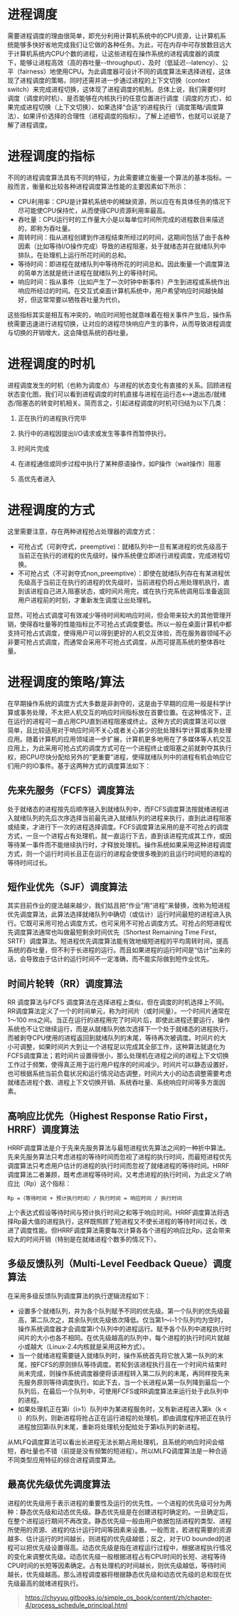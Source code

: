 # 进程调度

需要进程调度的理由很简单，即充分利用计算机系统中的CPU资源，让计算机系统能够多快好省地完成我们让它做的各种任务。为此，可在内存中可存放数目远大于计算机系统内CPU个数的进程，让这些进程在操作系统的进程调度器的调度下，能够让进程高效（高的吞吐量--throughput）、及时（低延迟--latency）、公平（fairness）地使用CPU。为此调度器可设计不同的调度算法来选择进程，这体现了进程调度的策略，同时还需并进一步通过进程的上下文切换（context switch）来完成进程切换，这体现了进程调度的机制。总体上说，我们需要何时调度（调度的时机）、是否能够在内核执行的任意位置进行调度（调度的方式）、如果完成进程切换（上下文切换）、如果选择“合适”的进程执行（调度策略/调度算法）、如果评价选择的合理性（进程调度的指标）。了解上述细节，也就可以说是了解了进程调度。

# 进程调度的指标

不同的进程调度算法具有不同的特征，为此需要建立衡量一个算法的基本指标。一般而言，衡量和比较各种进程调度算法性能的主要因素如下所示：

- CPU利用率：CPU是计算机系统中的稀缺资源，所以应在有具体任务的情况下尽可能使CPU保持忙，从而使得CPU资源利用率最高。
- 吞吐量：CPU运行时的工作量大小是以每单位时间所完成的进程数目来描述的，即称为吞吐量。
- 周转时间：指从进程创建到作进程结束所经过的时间，这期间包括了由于各种因素（比如等待I/O操作完成）导致的进程阻塞，处于就绪态并在就绪队列中排队，在处理机上运行所花时间的总和。
- 等待时间：即进程在就绪队列中等待所花的时间总和。因此衡量一个调度算法的简单方法就是统计进程在就绪队列上的等待时间。
- 响应时间：指从事件（比如产生了一次时钟中断事件）产生到进程或系统作出响应所经过的时间。在交互式桌面计算机系统中，用户希望响应时间越快越好，但这常常要以牺牲吞吐量为代价。

这些指标其实是相互有冲突的，响应时间短也就意味着在相关事件产生后，操作系统需要迅速进行进程切换，让对应的进程尽快响应产生的事件，从而导致进程调度与切换的开销增大，这会降低系统的吞吐量。

# 进程调度的时机

进程调度发生的时机（也称为调度点）与进程的状态变化有直接的关系。回顾进程状态变化图，我们可以看到进程调度的时机直接与进程在运行态<-->退出态/就绪态/阻塞态的转变时机相关。简而言之，引起进程调度的时机可归结为以下几类：

1. 正在执行的进程执行完毕

2. 执行中的进程因提出I/O请求或发生等事件而暂停执行。

3. 时间片完成

4. 在进程通信或同步过程中执行了某种原语操作，如P操作（wait操作）阻塞

5. 高优先者进入

# 进程调度的方式

这里需要注意，存在两种进程抢占处理器的调度方式：

- 可抢占式（可剥夺式，preemptive)：就绪队列中一旦有某进程的优先级高于当前正在执行的进程的优先级时，操作系统便立即进行进程调度，完成进程切换。
- 不可抢占式（不可剥夺式non_preemptive）：即使在就绪队列存在有某进程优先级高于当前正在执行的进程的优先级时，当前进程仍将占用处理机执行，直到该进程自己进入阻塞状态，或时间片用完，或在执行完系统调用后准备返回用户进程前的时刻，才重新发生调度让出处理机。

显然，可抢占式调度可有效减少等待时间和响应时间，但会带来较大的其他管理开销，使得吞吐量等的性能指标比不可抢占式调度要低。所以一般在桌面计算机中都支持可抢占式调度，使得用户可以得到更好的人机交互体验，而在服务器领域不必非要可抢占式调度，而通常会采用不可抢占式调度，从而可提高系统的整体吞吐量。

# 进程调度的策略/算法

在早期操作系统的调度方式大多数是非剥夺的，这是由于早期的应用一般是科学计算或事务处理，不太把人机交互的响应时间指标放在首要位置。在这种情况下，正在运行的进程可一直占用CPU直到进程阻塞或终止。这种方式的调度算法可以很简单，且比较适用对于响应时间不关心或者关心甚少的批处理科学计算或事务处理应用。随着计算机的应用领域进一步扩展，计算机更多地用在了多媒体等人机交互应用上，为此采用可抢占式的调度方式可在一个进程终止或阻塞之前就剥夺其执行权，把CPU尽快分配给另外的“更重要”进程，使得就绪队列中的进程有机会响应它们用户的IO事件。基于这两种方式的调度算法如下：

## 先来先服务（FCFS）调度算法

处于就绪态的进程按先后顺序链入到就绪队列中，而FCFS调度算法按就绪进程进入就绪队列的先后次序选择当前最先进入就绪队列的进程来执行，直到此进程阻塞或结束，才进行下一次的进程选择调度。FCFS调度算法采用的是不可抢占的调度方式，一旦一个进程占有处理机，就一直运行下去，直到该进程完成其工作，或因等待某一事件而不能继续执行时，才释放处理机。操作系统如果采用这种进程调度方式，则一个运行时间长且正在运行的进程会使很多晚到的且运行时间短的进程的等待时间过长。

## 短作业优先（SJF）调度算法

其实目前作业的提法越来越少，我们姑且把“作业”用“进程”来替换，改称为短进程优先调度算法，此算法选择就绪队列中确切（或估计）运行时间最短的进程进入执行。它既可采用可抢占调度方式，也可采用不可抢占调度方式。可抢占的短进程优先调度算法通常也叫做最短剩余时间优先（Shortest Remaining Time First，SRTF）调度算法。短进程优先调度算法能有效地缩短进程的平均周转时间，提高系统的吞吐量，但不利于长进程的运行。而且如果进程的运行时间是“估计”出来的话，会导致由于估计的运行时间不一定准确，而不能实际做到短作业优先。

## 时间片轮转（RR）调度算法

RR 调度算法与FCFS 调度算法在选择进程上类似，但在调度的时机选择上不同。RR调度算法定义了一个的时间单元，称为时间片（或时间量）。一个时间片通常在1～100 ms之间。当正在运行的进程用完了时间片后，即使此进程还要运行，操作系统也不让它继续运行，而是从就绪队列依次选择下一个处于就绪态的进程执行，而被剥夺CPU使用的进程返回到就绪队列的末尾，等待再次被调度。时间片的大小可调整，如果时间片大到让一个进程足以完成其全部工作，这种算法就退化为FCFS调度算法；若时间片设置得很小，那么处理机在进程之间的进程上下文切换工作过于频繁，使得真正用于运行用户程序的时间减少。时间片可以静态设置好，也可根据系统当前负载状况和运行情况动态调整，时间片大小的动态调整需要考虑就绪态进程个数、进程上下文切换开销、系统吞吐量、系统响应时间等多方面因素。

## 高响应比优先（Highest Response Ratio First，HRRF）调度算法

HRRF调度算法是介于先来先服务算法与最短进程优先算法之间的一种折中算法。先来先服务算法只考虑进程的等待时间而忽视了进程的执行时间，而最短进程优先调度算法只考虑用户估计的进程的执行时间而忽视了就绪进程的等待时间。HRRF调度算法二者兼顾，既考虑进程等待时间，又考虑进程的执行时间，为此定义了响应比（Rp）这个指标：

    Rp =（等待时间 + 预计执行时间）/ 执行时间 = 响应时间 / 执行时间

上个表达式假设等待时间与预计执行时间之和等于响应时间。HRRF调度算法将选择Rp最大值的进程执行，这样既照顾了短进程又不使长进程的等待时间过长，改进了调度性能。但HRRF调度算法需要每次计算各各个进程的响应比Rp，这会带来较大的时间开销（特别是在就绪进程个数多的情况下）。

## 多级反馈队列（Multi-Level Feedback Queue）调度算法

在采用多级反馈队列调度算法的执行逻辑流程如下：

- 设置多个就绪队列，并为各个队列赋予不同的优先级。第一个队列的优先级最高，第二队次之，其余队列优先级依次降低。仅当第1～i-1个队列均为空时，操作系统调度器才会调度第i个队列中的进程运行。赋予各个队列中进程执行时间片的大小也各不相同。在优先级越高的队列中，每个进程的执行时间片就越小或越大（Linux-2.4内核就是采用这种方式）。
- 当一个就绪进程需要链入就绪队列时，操作系统首先将它放入第一队列的末尾，按FCFS的原则排队等待调度。若轮到该进程执行且在一个时间片结束时尚未完成，则操作系统调度器便将该进程转入第二队列的末尾，再同样按先来先服务原则等待调度执行。如此下去，当一个长进程从第一队列降到最后一个队列后，在最后一个队列中，可使用FCFS或RR调度算法来运行处于此队列中的进程。
- 如果处理机正在第i（i>1）队列中为某进程服务时，又有新进程进入第k（k < i）的队列，则新进程将抢占正在运行进程的处理机，即由调度程序把正在执行进程放回第i队列末尾，重新将处理机分配给处于第k队列的新进程。

从MLFQ调度算法可以看出长进程无法长期占用处理机，且系统的响应时间会缩短，吞吐量也不错（前提是没有频繁的短进程）。所以MLFQ调度算法是一种合适不同类型应用特征的综合进程调度算法。

## 最高优先级优先调度算法

进程的优先级用于表示进程的重要性及运行的优先性。一个进程的优先级可分为两种：静态优先级和动态优先级。静态优先级是在创建进程时确定的。一旦确定后，在整个进程运行期间不再改变。静态优先级一般由用户依据包括进程的类型、进程所使用的资源、进程的估计运行时间等因素来设置。一般而言，若进程需要的资源越多、估计运行的时间越长，则进程的优先级越低；反之，对于I/O bounded的进程可以把优先级设置得高。动态优先级是指在进程运行过程中，根据进程执行情况的变化来调整优先级。动态优先级一般根据进程占有CPU时间的长短、进程等待CPU时间的长短等因素确定。占有处理机的时间越长，则优先级越低，等待时间越长，优先级越高。那么进程调度器将根据静态优先级和动态优先级的总和现在优先级最高的就绪进程执行。

>https://chyyuu.gitbooks.io/simple_os_book/content/zh/chapter-4/process_schedule_principal.html
